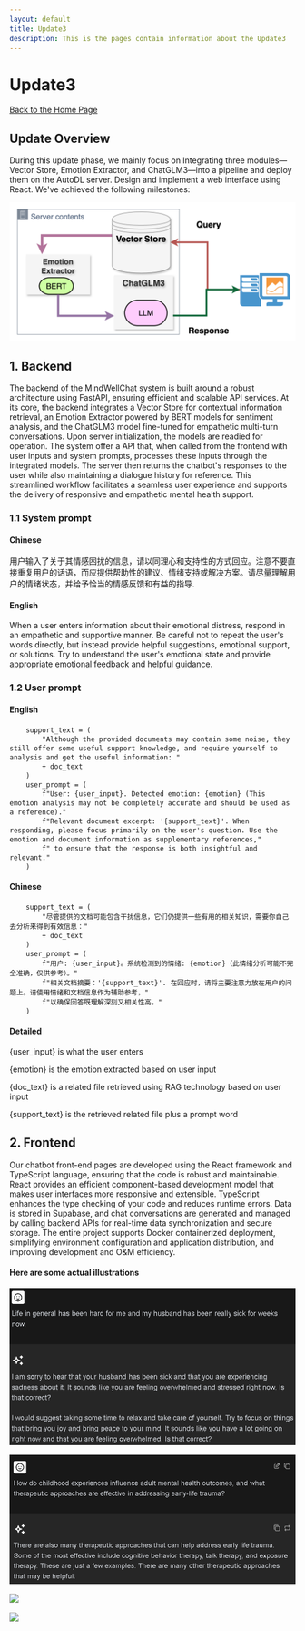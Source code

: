 ```yaml
---
layout: default
title: Update3
description: This is the pages contain information about the Update3
---
```


# Update3
[Back to the Home Page](./index)

## Update Overview

During this update phase, we mainly focus on Integrating three modules—Vector Store, Emotion Extractor, and ChatGLM3—into a pipeline and deploy them on the AutoDL server. Design and implement a web interface using React. We've achieved the following milestones:

![](./update4_integration_process.png)


## 1. Backend
The backend of the MindWellChat system is built around a robust architecture using FastAPI, ensuring efficient and scalable API services. At its core, the backend integrates a Vector Store for contextual information retrieval, an Emotion Extractor powered by BERT models for sentiment analysis, and the ChatGLM3 model fine-tuned for empathetic multi-turn conversations. Upon server initialization, the models are readied for operation. The system offer a API that, when called from the frontend with user inputs and system prompts, processes these inputs through the integrated models. The server then returns the chatbot's responses to the user while also maintaining a dialogue history for reference. This streamlined workflow facilitates a seamless user experience and supports the delivery of responsive and empathetic mental health support.
### 1.1 System prompt

#### Chinese
用户输入了关于其情感困扰的信息，请以同理心和支持性的方式回应。注意不要直接重复用户的话语，而应提供帮助性的建议、情绪支持或解决方案。请尽量理解用户的情绪状态，并给予恰当的情感反馈和有益的指导.

#### English
When a user enters information about their emotional distress, respond in an empathetic and supportive manner. Be careful not to repeat the user's words directly, but instead provide helpful suggestions, emotional support, or solutions. Try to understand the user's emotional state and provide appropriate emotional feedback and helpful guidance.

### 1.2 User prompt

#### English
        support_text = (
            "Although the provided documents may contain some noise, they still offer some useful support knowledge, and require yourself to analysis and get the useful information: "
            + doc_text
        )
        user_prompt = (
            f"User: {user_input}. Detected emotion: {emotion} (This emotion analysis may not be completely accurate and should be used as a reference)."
            f"Relevant document excerpt: '{support_text}'. When responding, please focus primarily on the user's question. Use the emotion and document information as supplementary references,"
            f" to ensure that the response is both insightful and relevant."
        )

#### Chinese
        support_text = (
            "尽管提供的文档可能包含干扰信息，它们仍提供一些有用的相关知识，需要你自己去分析来得到有效信息："
            + doc_text
        )
        user_prompt = (
            f"用户: {user_input}。系统检测到的情绪: {emotion}（此情绪分析可能不完全准确，仅供参考）。"
            f"相关文档摘要：'{support_text}'. 在回应时，请将主要注意力放在用户的问题上。请使用情绪和文档信息作为辅助参考，"
            f"以确保回答既理解深刻又相关性高。"
        )

#### Detailed
{user_input} is what the user enters

{emotion} is the emotion extracted based on user input

{doc_text} is a related file retrieved using RAG technology based on user input

{support_text} is the retrieved related file plus a prompt word

## 2. Frontend
Our chatbot front-end pages are developed using the React framework and TypeScript language, ensuring that the code is robust and maintainable. React provides an efficient component-based development model that makes user interfaces more responsive and extensible. TypeScript enhances the type checking of your code and reduces runtime errors. Data is stored in Supabase, and chat conversations are generated and managed by calling backend APIs for real-time data synchronization and secure storage. The entire project supports Docker containerized deployment, simplifying environment configuration and application distribution, and improving development and O&M efficiency.
#### Here are some actual illustrations


![](./update4_frontend1_process.png)

![](./update4_frontend2_process.png)

![](./update4_frontend3_process.png)

![](./update4_frontend4_process.png)
